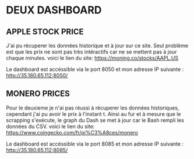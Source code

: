 # DEUX DASHBOARD

## APPLE STOCK PRICE

J'ai pu récuperer les données historique et à jour sur ce site.
Seul problème est que les prix ne sont pas très intéractifs car ne se mettent pas à jour chaque minutes. 
voici le lien du site: https://moning.co/stocks/AAPL.US

Le dashboard est accéssible via le port 8050 et mon adresse IP suivante : http://35.180.65.112:8050/

## MONERO PRICES

Pour le deuxieme je n'ai pas réussi à récuperer les données historiques, cependant j'ai pu avoir le prix à l'instant t.
Ainsi au fur et à mesure que le scrapping s'exécute, le graph du Dash se met à jour car le Bash rempli les données du CSV. 
voici le lien du site: https://www.coingecko.com/fr/pi%C3%A8ces/monero

Le dashboard est accéssible via le port 8085 et mon adresse IP suivante : http://35.180.65.112:8085/
